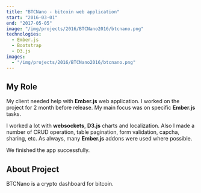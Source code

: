 ```yaml
---
title: "BTCNano - bitcoin web application"
start: "2016-03-01"
end: "2017-05-05"
image: "/img/projects/2016/BTCNano2016/btcnano.png"
technologies:
  - Ember.js
  - Bootstrap
  - D3.js
images:
  - "/img/projects/2016/BTCNano2016/btcnano.png"
---
```


## My Role

My client needed help with **Ember.js** web application. I worked on the project for 2 month before release. My main focus was on specific **Ember.js** tasks.

I worked a lot with **websockets**, **D3.js** charts and localization. Also I made a number of CRUD operation, table pagination, form validation, capcha, sharing, etc. As always, many **Ember.js** addons were used where possible.

We finished the app successfully.

## About Project

BTCNano is a crypto dashboard for bitcoin.
